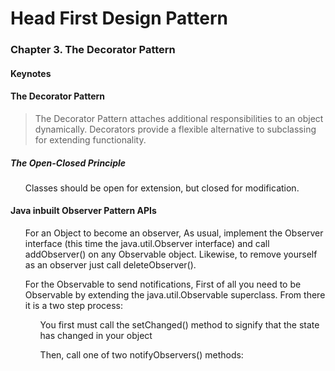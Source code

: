 # Head First Design Pattern
### Chapter 3. The Decorator Pattern
#### Keynotes


#### The Decorator Pattern
> The Decorator Pattern attaches additional responsibilities to an object dynamically. Decorators provide a flexible alternative to subclassing for extending functionality.
##### The Open-Closed Principle
<ul>Classes should be open for extension, but closed for modification.</ul>
<ul></ul>


#### Java inbuilt Observer Pattern APIs
<ul> For an Object to become an observer, As usual, implement the Observer interface (this time the java.util.Observer interface) and call addObserver() on any Observable object. Likewise, to remove yourself as an observer just call deleteObserver().</ul>
<ul> For the Observable to send notifications, First of all you need to be Observable by extending the java.util.Observable superclass. From there it is a two step process:
<ul>You first must call the setChanged() method to signify that the state has changed in your object</ul>
<ul>Then, call one of two notifyObservers() methods:</ul>
</ul>